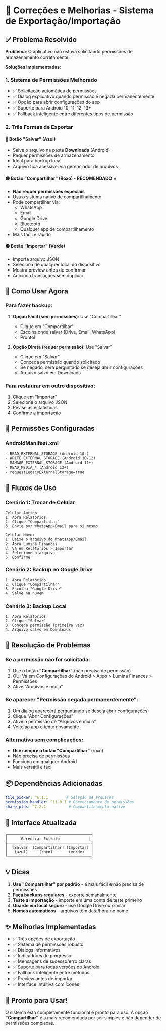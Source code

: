 # 🔧 Correções e Melhorias - Sistema de Exportação/Importação

## ✅ Problema Resolvido

**Problema**: O aplicativo não estava solicitando permissões de armazenamento corretamente.

**Soluções Implementadas**:

### 1. Sistema de Permissões Melhorado
- ✅ Solicitação automática de permissões
- ✅ Dialog explicativo quando permissão é negada permanentemente
- ✅ Opção para abrir configurações do app
- ✅ Suporte para Android 10, 11, 12, 13+
- ✅ Fallback inteligente entre diferentes tipos de permissão

### 2. Três Formas de Exportar

#### 🔵 Botão "Salvar" (Azul)
- Salva o arquivo na pasta **Downloads** (Android)
- Requer permissões de armazenamento
- Ideal para backup local
- Arquivo fica acessível via gerenciador de arquivos

#### 🟣 Botão "Compartilhar" (Roxo) - **RECOMENDADO** ⭐
- **Não requer permissões especiais**
- Usa o sistema nativo de compartilhamento
- Pode compartilhar via:
  - WhatsApp
  - Email
  - Google Drive
  - Bluetooth
  - Qualquer app de compartilhamento
- Mais fácil e rápido

#### 🟢 Botão "Importar" (Verde)
- Importa arquivo JSON
- Seleciona de qualquer local do dispositivo
- Mostra preview antes de confirmar
- Adiciona transações sem duplicar

## 📱 Como Usar Agora

### Para fazer backup:
1. **Opção Fácil (sem permissões)**: Use "Compartilhar"
   - Clique em "Compartilhar"
   - Escolha onde salvar (Drive, Email, WhatsApp)
   - Pronto!

2. **Opção Direta (requer permissão)**: Use "Salvar"
   - Clique em "Salvar"
   - Conceda permissão quando solicitado
   - Se negado, será perguntado se deseja abrir configurações
   - Arquivo salvo em Downloads

### Para restaurar em outro dispositivo:
1. Clique em "Importar"
2. Selecione o arquivo JSON
3. Revise as estatísticas
4. Confirme a importação

## 🔑 Permissões Configuradas

### AndroidManifest.xml
```xml
- READ_EXTERNAL_STORAGE (Android 10-)
- WRITE_EXTERNAL_STORAGE (Android 10-12)
- MANAGE_EXTERNAL_STORAGE (Android 11+)
- READ_MEDIA_* (Android 13+)
- requestLegacyExternalStorage=true
```

## 🎯 Fluxos de Uso

### Cenário 1: Trocar de Celular
```
Celular Antigo:
1. Abra Relatórios
2. Clique "Compartilhar"
3. Envie por WhatsApp/Email para si mesmo

Celular Novo:
1. Baixe o arquivo do WhatsApp/Email
2. Abra Lumina Finances
3. Vá em Relatórios > Importar
4. Selecione o arquivo
5. Confirme
```

### Cenário 2: Backup no Google Drive
```
1. Abra Relatórios
2. Clique "Compartilhar"
3. Escolha "Google Drive"
4. Salve na nuvem
```

### Cenário 3: Backup Local
```
1. Abra Relatórios
2. Clique "Salvar"
3. Conceda permissão (primeira vez)
4. Arquivo salvo em Downloads
```

## 🐛 Resolução de Problemas

### Se a permissão não for solicitada:
1. Use o botão **"Compartilhar"** (não precisa de permissão)
2. OU: Vá em Configurações do Android > Apps > Lumina Finances > Permissões
3. Ative "Arquivos e mídia"

### Se aparecer "Permissão negada permanentemente":
1. Um dialog aparecerá perguntando se deseja abrir configurações
2. Clique "Abrir Configurações"
3. Ative a permissão de "Arquivos e mídia"
4. Volte ao app e tente novamente

### Alternativa sem complicações:
- **Use sempre o botão "Compartilhar"** (roxo)
- Não precisa de permissões
- Funciona em qualquer Android
- Mais versátil e fácil

## 📦 Dependências Adicionadas

```yaml
file_picker: ^6.1.1        # Seleção de arquivos
permission_handler: ^11.0.1 # Gerenciamento de permissões
share_plus: ^7.2.1          # Compartilhamento nativo
```

## 🎨 Interface Atualizada

```
┌─────────────────────────────────────┐
│      Gerenciar Extrato             │
├─────────────────────────────────────┤
│  [Salvar] [Compartilhar] [Importar] │
│   (azul)     (roxo)       (verde)   │
└─────────────────────────────────────┘
```

## 💡 Dicas

1. **Use "Compartilhar" por padrão** - é mais fácil e não precisa de permissões
2. **Faça backups regulares** - exporte semanalmente
3. **Teste a importação** - importe em uma conta de teste primeiro
4. **Guarde em local seguro** - use Google Drive ou similar
5. **Nomes automáticos** - arquivos têm data/hora no nome

## ✨ Melhorias Implementadas

- ✅ Três opções de exportação
- ✅ Sistema de permissões robusto
- ✅ Dialogs informativos
- ✅ Indicadores de progresso
- ✅ Mensagens de sucesso/erro claras
- ✅ Suporte para todas versões do Android
- ✅ Fallback inteligente entre métodos
- ✅ Preview antes de importar
- ✅ Interface intuitiva com ícones

## 🚀 Pronto para Usar!

O sistema está completamente funcional e pronto para uso. A opção **"Compartilhar"** é a mais recomendada por ser simples e não depender de permissões complexas.
